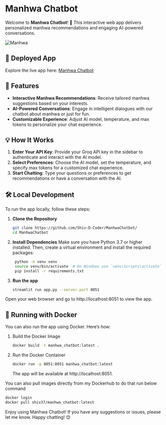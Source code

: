 # Manhwa Chatbot

Welcome to **Manhwa Chatbot**! 🌟 This interactive web app delivers personalized manhwa recommendations and engaging AI-powered conversations.

![Manhwa](https://madakiba.com/files/child_tree_product_categories/2023/11/13/MANHWA.png)
## 📍 Deployed App

Explore the live app here: [Manhwa Chatbot](https://manhwa-chatbot.streamlit.app/)

## 🚀 Features

- **Interactive Manhwa Recommendations**: Receive tailored manhwa suggestions based on your interests.
- **AI-Powered Conversations**: Engage in intelligent dialogues with our chatbot about manhwa or just for fun.
- **Customizable Experience**: Adjust AI model, temperature, and max tokens to personalize your chat experience.

## 💡 How It Works

1. **Enter Your API Key**: Provide your Groq API key in the sidebar to authenticate and interact with the AI model.
2. **Select Preferences**: Choose the AI model, set the temperature, and specify max tokens for a customized chat experience.
3. **Start Chatting**: Type your questions or preferences to get recommendations or have a conversation with the AI.

## 🛠️ Local Development

To run the app locally, follow these steps:

1. **Clone the Repository**

   ```bash
   git clone https://github.com/Shiv-D-Coder/ManhwaChatbot/
   cd ManhwaChatbot
   ```
2. **Install Dependencies**
Make sure you have Python 3.7 or higher installed. Then, create a virtual environment and install the required packages:

   ```bash
    python -m venv venv
    source venv/bin/activate  # On Windows use `venv\Scripts\activate`
    pip install -r requirements.txt
    ```
3. **Run the app**

   ```bash
   streamlit run app.py --server.port 8051
   ```

Open your web browser and go to http://localhost:8051 to view the app.

## 🐳 Running with Docker

You can also run the app using Docker. Here’s how:

1. Build the Docker Image

   ```bash
   docker build -t manhwa_chatbot:latest .
   ```
2. Run the Docker Container
   
   ```bash
   docker run -p 8051:8051 manhwa_chatbot:latest
   ```
   The app will be available at http://localhost:8051.

You can also pull images directly from my Dockerhub to do that run below command

   ```bash
   docker login
   docker pull shiv37/manhwa_chatbot:latest
   ```
   
Enjoy using Manhwa Chatbot! If you have any suggestions or issues, please let me know. Happy chatting! 😊
   
